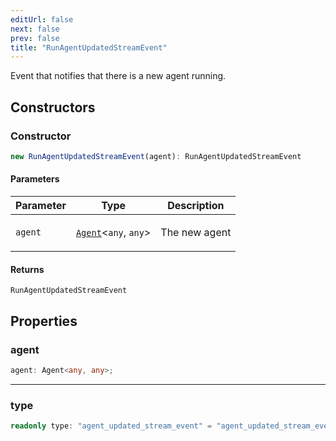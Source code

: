 ```yaml
---
editUrl: false
next: false
prev: false
title: "RunAgentUpdatedStreamEvent"
---
```


Event that notifies that there is a new agent running.

## Constructors

### Constructor

```ts
new RunAgentUpdatedStreamEvent(agent): RunAgentUpdatedStreamEvent
```

#### Parameters

<table>
<thead>
<tr>
<th>Parameter</th>
<th>Type</th>
<th>Description</th>
</tr>
</thead>
<tbody>
<tr>
<td>

`agent`

</td>
<td>

[`Agent`](/openai-agents-js/openai/agents/classes/agent/)\<`any`, `any`\>

</td>
<td>

The new agent

</td>
</tr>
</tbody>
</table>

#### Returns

`RunAgentUpdatedStreamEvent`

## Properties

### agent

```ts
agent: Agent<any, any>;
```

***

### type

```ts
readonly type: "agent_updated_stream_event" = "agent_updated_stream_event";
```
